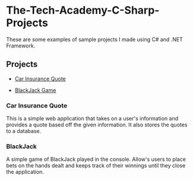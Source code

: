 # The-Tech-Academy-C-Sharp-Projects

These are some examples of sample projects I made using C# and .NET Framework.

## Projects

* [Car Insurance Quote](https://github.com/jacobshinta/The-Tech-Academy-C-Sharp-Projects/tree/main/CarInsurance)

* [BlackJack Game](https://github.com/jacobshinta/The-Tech-Academy-C-Sharp-Projects/tree/main/TwentyOne)

### Car Insurance Quote

This is a simple web application that takes on a user's information and provides a quote based off the given information. It also stores the quotes to a database.

### BlackJack

A simple game of BlackJack played in the console. Allow's users to place bets on the hands dealt and keeps track of their winnings until they close the application.

